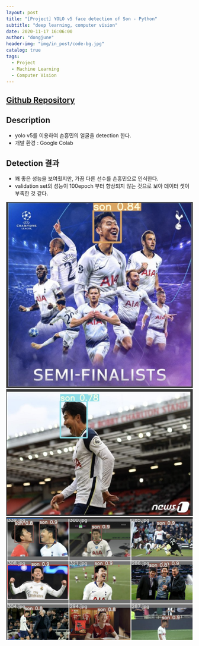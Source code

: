 ```yaml
---
layout: post
title: "[Project] YOLO v5 face detection of Son - Python"
subtitle: "deep learning, computer vision"
date: 2020-11-17 16:06:00
author: "dongjune"
header-img: "img/in_post/code-bg.jpg"
catalog: true
tags:
  - Project
  - Machine Learning
  - Computer Vision
---
```

## [Github Repository](https://github.com/Donggoolosori/yolov5_son_face)

## Description
- yolo v5를 이용하여 손흥민의 얼굴을 detection 한다.
- 개발 환경 : Google Colab  
  

## Detection 결과
- 꽤 좋은 성능을 보여줬지만, 가끔 다른 선수를 손흥민으로 인식한다.
- validation set의 성능이 100epoch 부터 향상되지 않는 것으로 보아 데이터 셋이 부족한 것 같다.

![1](/assets/img/son_face1.png)
![2](/assets/img/son_face2.png)
![3](/assets/img/son_face3.png)

